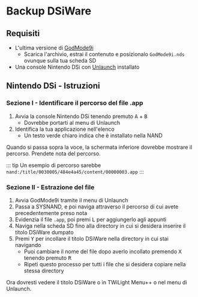 # Backup DSiWare

## Requisiti
- L'ultima versione di [GodMode9i](https://github.com/RocketRobz/godmode9i/releases)
   - Scarica l'archivio, estrai il contenuto e posizionalo `GodMode9i.nds` ovunque sulla tua scheda SD
- Una console Nintendo DSi con [Unlaunch](/unlaunch) installato

## Nintendo DSi - Istruzioni

### Sezione I - Identificare il percorso del file .app
1. Avvia la console Nintendo DSi tenendo premuto <kbd class="face">A</kbd> + <kbd class="face">B</kbd>
   - Dovrebbe portarti al menu di Unlaunch
1. Identifica la tua applicazione nell'elenco
   - Un testo verde chiaro indica che è installato nella NAND

Quando si passa sopra la voce, la schermata inferiore dovrebbe mostrare il percorso. Prendete nota del percorso.

::: tip
Un esempio di percorso sarebbe `nand:/title/0030005/484e4a45/content/00000003.app`
:::

### Sezione II - Estrazione del file
1. Avvia GodMode9i tramite il menu di Unlaunch
1. Passa a SYSNAND, e poi naviga attraverso il percorso di cui avete precedentemente preso nota
1. Evidenzia il file `.app`, poi premi <kbd class="face">L</kbd> per aggiungerlo agli appunti
1. Naviga nella scheda SD fino alla directory in cui si desidera inserire il titolo DSiWare dumpato
1. Premi <kbd class="face">Y</kbd> per incollare il titolo DSiWare nella directory in cui stai navigando
   - Puoi cambiare il nome del file dopo averlo incollato premendo <kbd class="face">X</kbd> tenendo premuto <kbd class="R">R</kbd>
   - Ripeti questo processo per tutti i file che si desidera copiare nella stessa directory

Ora dovresti vedere il titolo DSiWare o in TWiLight Menu++ o nel menu di Unlaunch.
